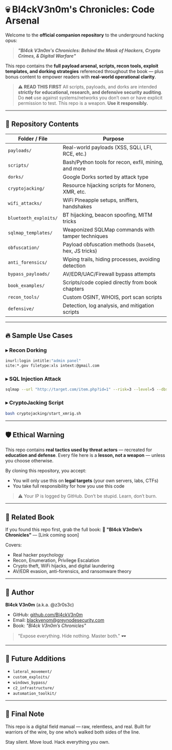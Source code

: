 # 💀 Bl4ckV3n0m's Chronicles: Code Arsenal

Welcome to the **official companion repository** to the underground hacking opus:

> **_"Bl4ck V3n0m's Chronicles: Behind the Mask of Hackers, Crypto Crimes, & Digital Warfare"_**

This repo contains the **full payload arsenal, scripts, recon tools, exploit templates, and dorking strategies** referenced throughout the book — plus bonus content to empower readers with **real-world operational clarity**.

> ⚠️ **READ THIS FIRST**
> All scripts, payloads, and dorks are intended **strictly for educational, research, and defensive security auditing**. Do **not** use against systems/networks you don’t own or have explicit permission to test. This repo is a weapon. **Use it responsibly.**

---

## 📁 Repository Contents

| Folder / File               | Purpose                                                |
|-----------------------------|---------------------------------------------------------|
| `payloads/`                | Real-world payloads (XSS, SQLi, LFI, RCE, etc.)        |
| `scripts/`                 | Bash/Python tools for recon, exfil, mining, and more   |
| `dorks/`                   | Google Dorks sorted by attack type                     |
| `cryptojacking/`           | Resource hijacking scripts for Monero, XMR, etc.       |
| `wifi_attacks/`            | WiFi Pineapple setups, sniffers, handshakes            |
| `bluetooth_exploits/`      | BT hijacking, beacon spoofing, MITM tricks             |
| `sqlmap_templates/`        | Weaponized SQLMap commands with tamper techniques      |
| `obfuscation/`             | Payload obfuscation methods (`base64`, hex, JS tricks) |
| `anti_forensics/`          | Wiping trails, hiding processes, avoiding detection    |
| `bypass_payloads/`         | AV/EDR/UAC/Firewall bypass attempts                    |
| `book_examples/`           | Scripts/code copied directly from book chapters        |
| `recon_tools/`             | Custom OSINT, WHOIS, port scan scripts                 |
| `defensive/`               | Detection, log analysis, and mitigation scripts        |

---

## 🔥 Sample Use Cases

### ▸ Recon Dorking
```bash
inurl:login intitle:"admin panel"
site:*.gov filetype:xls intext:@gmail.com
```

### ▸ SQL Injection Attack
```bash
sqlmap --url "http://target.com/item.php?id=1" --risk=3 --level=5 --dbs --tamper=space2comment
```

### ▸ CryptoJacking Script
```bash
bash cryptojacking/start_xmrig.sh
```

---

## 🛡️ Ethical Warning
This repo contains **real tactics used by threat actors** — recreated for **education and defense**. Every file here is a **lesson, not a weapon** — unless you choose otherwise. 

By cloning this repository, you accept:
- You will only use this on **legal targets** (your own servers, labs, CTFs)
- You take full responsibility for how you use this code

> ⚠️ Your IP is logged by GitHub. Don’t be stupid. Learn, don’t burn.

---

## 📖 Related Book
If you found this repo first, grab the full book:
📘 **"Bl4ck V3n0m’s Chronicles"** — [Link coming soon]

Covers:
- Real hacker psychology
- Recon, Enumeration, Privilege Escalation
- Crypto theft, WiFi hijacks, and digital laundering
- AV/EDR evasion, anti-forensics, and ransomware theory

---

## 👤 Author
**Bl4ck V3n0m** (a.k.a. @z3r0s3c)
- GitHub: [github.com/Bl4ckV3n0m](https://github.com/Bl4ckV3n0m)
- Email: blackvenom@greynodesecurity.com
- Book: _"Bl4ck V3n0m’s Chronicles"_

> "Expose everything. Hide nothing. Master both." 🕶️

---

## 📌 Future Additions
- `lateral_movement/`
- `custom_exploits/`
- `windows_bypass/`
- `c2_infrastructure/`
- `automation_toolkit/`

---

## 🧠 Final Note
This repo is a digital field manual — raw, relentless, and real. Built for warriors of the wire, by one who’s walked both sides of the line.

Stay silent. Move loud. Hack everything you own.

